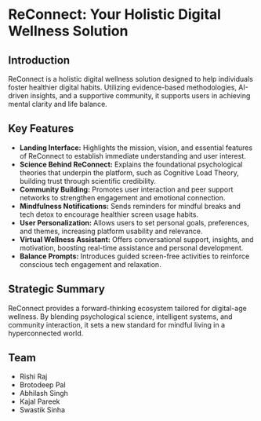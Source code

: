 # ReConnect: Your Holistic Digital Wellness Solution

## Introduction

ReConnect is a holistic digital wellness solution designed to help individuals foster healthier digital habits. Utilizing evidence-based methodologies, AI-driven insights, and a supportive community, it supports users in achieving mental clarity and life balance.

## Key Features

*   **Landing Interface:** Highlights the mission, vision, and essential features of ReConnect to establish immediate understanding and user interest.
*   **Science Behind ReConnect:** Explains the foundational psychological theories that underpin the platform, such as Cognitive Load Theory, building trust through scientific credibility.
*   **Community Building:** Promotes user interaction and peer support networks to strengthen engagement and emotional connection.
*   **Mindfulness Notifications:** Sends reminders for mindful breaks and tech detox to encourage healthier screen usage habits.
*   **User Personalization:** Allows users to set personal goals, preferences, and themes, increasing platform usability and relevance.
*   **Virtual Wellness Assistant:** Offers conversational support, insights, and motivation, boosting real-time assistance and personal development.
*   **Balance Prompts:** Introduces guided screen-free activities to reinforce conscious tech engagement and relaxation.

## Strategic Summary

ReConnect provides a forward-thinking ecosystem tailored for digital-age wellness. By blending psychological science, intelligent systems, and community interaction, it sets a new standard for mindful living in a hyperconnected world.

## Team

*   Rishi Raj 
*   Brotodeep Pal
*   Abhilash Singh
*   Kajal Pareek
*   Swastik Sinha
